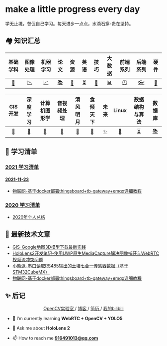 # make a little progress every day
学无止境，督促自己学习。每天进步一点点，水滴石穿-贵在坚持。

## 🏘️ 知识汇总
|      基础学科      |      图像处理      |      机器学习      |         论文          |      资源      |        英语        |     技巧     |      大数据      |      前端系列      |      后端系列      |      硬件      |
| :----------------: | :----------------: | :----------------: | :--------------: | :-------------------: | :------------: | :----------------: | :--------------: | :----------------: | :----------------: | :----------------: |
| [📐](./基础学科.md) | [📉](./图像处理.md) | [📈](./机器学习.md) | [️📚](./论文/README.md) | [💎](./资源.md) | [⏳](./英语汇总.md) | [🔐](./技巧篇.md) | [📊](./大数据.md) | [🕛](./前端系列.md) | [👓](./后端系列.md) | [🔨](./硬件.md) |

|      GIS开发      |      深度学习      |      计算机图形学      |      音视频处理      |      清风明月      |      食倾天下      |      未来      |      Linux      |      数据结构与算法      |      数据库      |
| :---------------: | :--------------------: | :----------------: | :----------------: | :----------------: | :----------------: | :----------------: | :----------------: | :----------------: | :----------------: |
| [🔨](./GIS开发.md) | [🔗](./深度学习.md) | [🎨](./计算机图形学.md) | [🎵](./音视频处理.md) | [🎈](./清风明月.md) | [🥘](./食倾天下.md) | [✨](./未来.md) | [🍓](./Linux.md) | [⏳](./数据结构与算法.md) | [📚](./数据库.md) |

## 📃 学习清单
### [2021 学习清单](./2021/README.md)
#### [2021-11-23](./2021/2021-11/README.md)
* [物联网-基于docker部署thingsboard+tb-gateway+emqx详细教程](./2021/2021-11/2021-11-23/物联网-基于docker部署thingsboard+tb-gateway+emqx详细教程.md)

### [2020 学习清单](./2020/README.md)
* [2020年个人总结](./2020/2020年个人总结.md)

## 📝 最新技术文章
* [GIS-Google地图3D模型下载最新实践](./2021/2021-07/2021-07-05/GIS-Google地图3D模型下载最新实践.md)
* [HoloLens2开发笔记-使用UWP原生MediaCapture解决图像捕获与WebRTC视频流冲突问题](./2021/2021-05/2021-05-09/HoloLens2-使用UWP原生MediaCapture解决图像捕获与WebRTC视频流冲突问题.md)
* [小熊派-串口读取RS485输出的土壤七合一传感器数据（基于STM32CubeMX）](./2021/2021-10/2021-10-14/小熊派-串口读取RS485输出的土壤七合一传感器数据（基于STM32CubeMX）.md)
* [物联网-基于docker部署thingsboard+tb-gateway+emqx详细教程](./2021/2021-11/2021-11-23/物联网-基于docker部署thingsboard+tb-gateway+emqx详细教程.md)

## ✨ 后记
<div align="center">
	<a href="http://systemcall.gitee.io/keep-thinking"> OpenCV实验室 </a> / <a href="https://www.yaindream.com/"> 博客 </a> / <a href="./Resume.md"> 简历 </a> / <a href="https://space.bilibili.com/106491836"> 我的bilibili </a>
</div>

- 🌱 I’m currently learning **WebRTC + OpenCV + YOLO5**

- 💬 Ask me about **HoloLens 2**

- 📫 How to reach me **916491013@qq.com**
